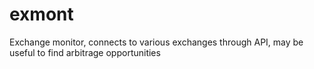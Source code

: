 # exmont
Exchange monitor, connects to various exchanges through API, may be useful to find arbitrage opportunities
